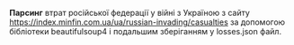 **Парсинг** втрат російської федерації у війні з Україною з сайту https://index.minfin.com.ua/ua/russian-invading/casualties за допомогою бібліотеки beautifulsoup4 і подальшим зберіганням у losses.json файл.